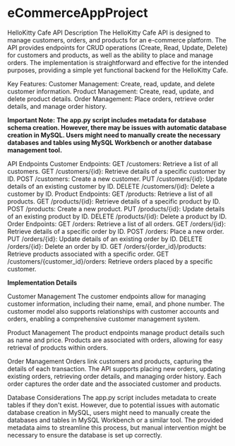 # eCommerceAppProject

HelloKitty Cafe API Description
The HelloKitty Cafe API is designed to manage customers, orders, and products for an e-commerce platform. The API provides endpoints for CRUD operations (Create, Read, Update, Delete) for customers and products, as well as the ability to place and manage orders. The implementation is straightforward and effective for the intended purposes, providing a simple yet functional backend for the HelloKitty Cafe.

Key Features:
Customer Management: Create, read, update, and delete customer information.
Product Management: Create, read, update, and delete product details.
Order Management: Place orders, retrieve order details, and manage order history.

**Important Note:**
**The app.py script includes metadata for database schema creation. However, there may be issues with automatic database creation in MySQL. Users might need to manually create the necessary databases and tables using MySQL Workbench or another database management tool.**

API Endpoints
Customer Endpoints:
GET /customers: Retrieve a list of all customers.
GET /customers/{id}: Retrieve details of a specific customer by ID.
POST /customers: Create a new customer.
PUT /customers/{id}: Update details of an existing customer by ID.
DELETE /customers/{id}: Delete a customer by ID.
Product Endpoints:
GET /products: Retrieve a list of all products.
GET /products/{id}: Retrieve details of a specific product by ID.
POST /products: Create a new product.
PUT /products/{id}: Update details of an existing product by ID.
DELETE /products/{id}: Delete a product by ID.
Order Endpoints:
GET /orders: Retrieve a list of all orders.
GET /orders/{id}: Retrieve details of a specific order by ID.
POST /orders: Place a new order.
PUT /orders/{id}: Update details of an existing order by ID.
DELETE /orders/{id}: Delete an order by ID.
GET /orders/{order_id}/products: Retrieve products associated with a specific order.
GET /customers/{customer_id}/orders: Retrieve orders placed by a specific customer.

**Implementation Details**

Customer Management
The customer endpoints allow for managing customer information, including their name, email, and phone number. The customer model also supports relationships with customer accounts and orders, enabling a comprehensive customer management system.

Product Management
The product endpoints manage product details such as name and price. Products are associated with orders, allowing for easy retrieval of products within orders.

Order Management
Orders link customers and products, capturing the details of each transaction. The API supports placing new orders, updating existing orders, retrieving order details, and managing order history. Each order captures the order date and the associated customer and products.

Database Considerations
The app.py script includes metadata to create tables if they don't exist. However, due to potential issues with automatic database creation in MySQL, users might need to manually create the databases and tables in MySQL Workbench or a similar tool. The provided metadata aims to streamline this process, but manual intervention might be necessary to ensure the database is set up correctly.
